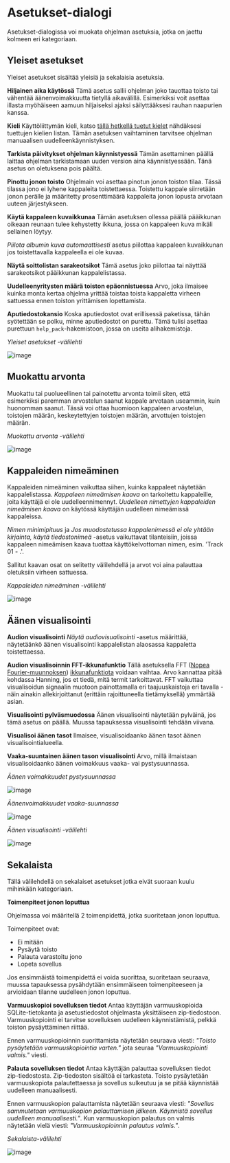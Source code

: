 # Asetukset-dialogi
Asetukset-dialogissa voi muokata ohjelman asetuksia, jotka on jaettu kolmeen eri kategoriaan.

## Yleiset asetukset
Yleiset asetukset sisältää yleisiä ja sekalaisia asetuksia.

**Hiljainen aika käytössä**
Tämä asetus sallii ohjelman joko tauottaa toisto tai vähentää äänenvoimakkuutta tietyllä aikavälillä. Esimerkiksi voit asettaa illasta myöhäiseen aamuun hiljaiseksi ajaksi säilyttääksesi rauhan naapurien kanssa.


**Kieli**
Käyttöliittymän kieli, katso [tällä hetkellä tuetut kielet](supported_languages.md) nähdäksesi tuettujen kielien listan. Tämän asetuksen vaihtaminen tarvitsee ohjelman manuaalisen uudelleenkäynnistyksen.

**Tarkista päivitykset ohjelman käynnistyessä**
Tämän asettaminen päällä laittaa ohjelman tarkistamaan uuden version aina käynnistyessään. Tänä asetus on oletuksena pois päältä.

**Pinottu jonon toisto**
Ohjelmain voi asettaa pinotun jonon toiston tilaa. Tässä tilassa jono ei lyhene kappaleita toistettaessa. Toistettu kappale siirretään jonon perälle ja määritetty prosenttimäärä kappaleita jonon lopusta arvotaan uuteen järjestykseen.

**Käytä kappaleen kuvaikkunaa**
Tämän asetuksen ollessa päällä pääikkunan oikeaan reunaan tulee kehystetty ikkuna, jossa on kappaleen kuva mikäli sellainen löytyy.

*Piilota albumin kuva automaattisesti* asetus piilottaa kappaleen kuvaikkunan jos toistettavalla kappaleella ei ole kuvaa.

**Näytä soittolistan sarakeotsikot**
Tämä asetus joko piilottaa tai näyttää sarakeotsikot pääikkunan kappalelistassa.

**Uudelleenyritysten määrä toiston epäonnistuessa**
Arvo, joka ilmaisee kuinka monta kertaa ohjelma yrittää toistaa toista kappaletta virheen sattuessa ennen toiston yrittämisen lopettamista.

**Aputiedostokansio**
Koska aputiedostot ovat erillisessä paketissa, tähän syötettään se polku, minne aputiedostot on purettu. Tämä tulisi asettaa purettuun `help_pack`-hakemistoon, jossa on useita alihakemistoja.

*Yleiset asetukset -välilehti*

![image](img/settings1.png)

## Muokattu arvonta
Muokattu tai puolueellinen tai painotettu arvonta toimii siten, että esimerkiksi paremman arvostelun saanut kappale arvotaan useammin, kuin huonomman saanut. Tässä voi ottaa huomioon kappaleen arvostelun, toistojen määrän, keskeytettyjen toistojen määrän, arvottujen toistojen määrän.

*Muokattu arvonta -välilehti*

![image](img/settings2.png)

## Kappaleiden nimeäminen
Kappaleiden nimeäminen vaikuttaa siihen, kuinka kappaleet näytetään kappalelistassa. *Kappaleen nimeämisen kaava* on tarkoitettu kappaleille, joita käyttäjä ei ole uudelleennimennyt. *Uudelleen nimettyjen kappaleiden nimeämisen kaava* on käytössä käyttäjän uudelleen nimeämissä kappaleissa.

*Nimen minimipituus* ja *Jos muodostetussa kappalenimessä ei ole yhtään kirjainta, käytä tiedostonimeä* -asetus vaikuttavat tilanteisiin, joissa kappaleen nimeämisen kaava tuottaa käyttökelvottoman nimen, esim. 'Track 01 - .'.

Sallitut kaavan osat on selitetty välilehdellä ja arvot voi aina palauttaa oletuksiin virheen sattuessa.

*Kappaleiden nimeäminen -välilehti*

![image](img/settings3.png)

## Äänen visualisointi

**Audion visualisointi**
*Näytä audiovisualisointi* -asetus määrittää, näytetäänkö äänen visualisointi kappalelistan alaosassa kappaletta toistettaessa.

**Audion visualisoinnin FFT-ikkunafunktio**
Tällä asetuksella FFT ([Nopea Fourier-muunnoksen](https://fi.wikipedia.org/wiki/Fourier-muunnos#FFT)) [ikkunafunktiota](https://en.wikipedia.org/wiki/Window_function) voidaan vaihtaa. Arvo kannattaa pitää kohdassa Hanning, jos et tiedä, mitä termit tarkoittavat. FFT vaikuttaa visualisoidun signaalin muotoon painottamalla eri taajuuskaistoja eri tavalla - näin ainakin allekirjoittanut (erittäin rajoittuneella tietämyksellä) ymmärtää asian.

**Visualisointi pylväsmuodossa**
Äänen visualisointi näytetään pylväinä, jos tämä asetus on päällä. Muussa tapauksessa visualisointi tehdään viivana.

**Visualisoi äänen tasot**
Ilmaisee, visualisoidaanko äänen tasot äänen visualisointialueella.

**Vaaka-suuntainen äänen tason visualisointi**
Arvo, millä ilmaistaan visualisoidaanko äänen voimakkuus vaaka- vai pystysuunnassa.

*Äänen voimakkuudet pystysuunnassa*

![image](img/audio_visualization1.png)

*Äänenvoimakkuudet vaaka-suunnassa*

![image](img/audio_visualization2.png)


*Äänen visualisointi -välilehti*

![image](img/settings4.png)

## Sekalaista
Tällä välilehdellä on sekalaiset asetukset jotka eivät suoraan kuulu mihinkään kategoriaan.

**Toimenpiteet jonon loputtua**

Ohjelmassa voi määritellä 2 toimenpidettä, jotka suoritetaan jonon loputtua.

Toimenpiteet ovat:

* Ei mitään
* Pysäytä toisto
* Palauta varastoitu jono
* Lopeta sovellus

Jos ensimmäistä toimenpidettä ei voida suorittaa, suoritetaan seuraava, muussa tapauksessa pysähdytään ensimmäiseen toimenpiteeseen ja arvioidaan tilanne uudelleen jonon loputtua.

**Varmuuskopioi sovelluksen tiedot**
Antaa käyttäjän varmuuskopioida SQLite-tietokanta ja asetustiedostot ohjelmasta yksittäiseen zip-tiedostoon. Varmuuskopiointi ei tarvitse sovelluksen uudelleen käynnistämistä, pelkkä toiston pysäyttäminen riittää.

Ennen varmuuskopioinnin suorittamista näytetään seuraava viesti:
*"Toisto pysäytetään varmuuskopiointia varten."* jota seuraa *"Varmuuskopiointi valmis."* viesti.

**Palauta sovelluksen tiedot**
Antaa käyttäjän palauttaa sovelluksen tiedot zip-tiedostosta. Zip-tiedoston sisältöä ei tarkasteta. Toisto pysäytetään varmuuskopiota palautettaessa ja sovellus sulkeutuu ja se pitää käynnistää uudelleen manuaalisesti.

Ennen varmuuskopion palauttamista näytetään seuraava viesti: *"Sovellus sammutetaan varmuuskopion palauttamisen jälkeen. Käynnistä sovellus uudelleen manuaalisesti."*. Kun varmuuskopion palautus on valmis näytetään vielä viesti: *"Varmuuskopioinnin palautus valmis."*.

*Sekalaista-välilehti*

![image](img/settings5.png)
